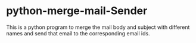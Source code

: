 # python-merge-mail-Sender
This is a python program to merge the mail body and subject with different names and send that email to the corresponding email ids.
